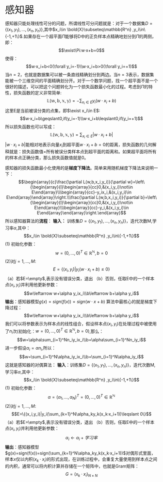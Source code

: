 <font size=6>感知器</font>

感知器只能处理线性可分的问题，所谓线性可分问题就是：对于一个数据集$D=\{(x_1,y_1),...,(x_n,y_n)\}$,其中$x_i\in \bold{X}\subseteq\mathbb{R^n} ,y_i\in\{-1,+1\}$.如果存在一个超平面$\Pi$能够将D中的正负样本点精确地划分到$\Pi$的两侧，即：
$$\exist\Pi:w·x+b=0$$使得：
$$w·x_i+b<0(\forall y_i=-1)\\w·x_i+b>0(\forall y_i=+1)$$当$n=2$，也就是数据集可以被一条直线精确划分到两边。当$n=3$表示，数据集能被一个三维空间的平面精确划分开。对于一个数学问题，找一个超平面不是一个很好的描述，可以把这个问题转化为一个损失函数最小化的过程。考虑到$\Pi$的特性，损失函数的定义非常简单:
$$\mathbb{L(w,b,x,y)}=-\sum_{x_i\in E}y_i(w·x_i+b)$$这里E是当前被误分类的点集，即$\exist x_i\in E$:
$$w·x_i+b\geqslant0,if(y_i=-1)\\w·x_i+b\leqslant0,if(y_i=+1)$$所以损失函数也可以写成：
$$\mathbb{L(w,b,x,y)}=\sum_{x_i\in E}|w·x_i+b|$$$|w·x_i+b|$能相对地表示向量$x_i$到超平面$w·x_i+b=0$的距离，损失函数的几何解释就是：损失函数值=所有被误分类样本点到超平面的距离和。如果超平面将所有的样本点正确分类，那么损失函数值就是0。

感知器的损失函数最小化使用的是**梯度下降法**。简单来用随机梯度下降法来说明一下：
$$\begin{array}{c}\frac{\partial L(w,b,x_i,y_i)}{\partial w}=\left\{\begin{array}{l}\begin{array}{cc}0,&(x_i,y_i)\not\in E\end{array}\\\begin{array}{cc}-y_ix_i,&(x_i,y_i)\in E\end{array}\end{array}\right.\\\frac{\partial L(w,b,x_i,y_i)}{\partial b}=\left\{\begin{array}{l}\begin{array}{cc}0,&(x_i,y_i)\not\in E\end{array}\\\begin{array}{cc}-y_i,&(x_i,y_i)\in E\end{array}\end{array}\right.\end{array}$$所以感知器算法的**流程**：
**输入：** 训练集$D=\{(x_1,y_1),...,(x_n,y_n)\}$，迭代次数M,学习率$\alpha$,其中：$$x_i\in \bold{X}\subseteq\mathbb{R^n} ,y_i\in\{-1,+1\}$$(1) 初始化参数：
$$w=(0,...,0)^T\in \mathbb{R^N},b=0$$(2)对$j=1,...,M$:
$$E=\{(x_i,y_i)|y_i(w·x_i+b) \leqslant 0\}$$（a）若$E=\empty$,表示没有错误分类，退出
（b）否则，任取E中的一个样本点$(x_i,y_i)$并利用他更新参数：
$$w\leftarrow w+\alpha y_ix_i\\b\leftarrow b+\alpha y_i$$**输出**：感知器模型$g(x)=sign(f(x))=sign(w·x+b)$
算法中最核心的就是梯度下降过程：
$$w\leftarrow w+\alpha y_ix_i\\b\leftarrow b+\alpha y_i$$我们可以将参数表示为样本点的线性组合，假设样本点$(x_i,y_i)$在处理过程中被使用了$n_i$次(初始化：$w=(0,...,0)^T\in \mathbb{R^N},b=0$),那么：
$$w=\alpha\sum_{i=1}^Nn_iy_ix_i\\b=\alpha\sum_{i=1}^Nn_iy_i$$进一步假设$\alpha_i=\alpha n_i$,所以：
$$w=\sum_{i=1}^N\alpha_iy_ix_i\\b=\sum_{i=1}^N\alpha_iy_i$$这就是感知器的对偶算法：
**输入**：训练集$D=\{(x_1,y_1),...,(x_n,y_n)\}$，迭代次数M,学习率$\alpha$,其中：$$x_i\in \bold{X}\subseteq\mathbb{R^n} ,y_i\in\{-1,+1\}$$(1) 初始化参数：
$$\alpha=(\alpha_1,...,\alpha_N)^T=(0,...,0)^T\in \mathbb{R^N}$$(2)对$j=1,...,M$:
$$E=\{(x_i,y_i)|y_i(\sum_{k=1}^N\alpha_ky_k(x_k·x_i+1))\leqslant 0\}$$（a）若$E=\empty$,表示没有错误分类，退出
（b）否则，任取E中的一个样本点$(x_i,y_i)$并利用他更新参数：
$$\alpha_i\leftarrow\alpha_i+学习率$$**输出**：感知器模型$g(x)=sign(f(x))=sign(\sum_{k=1}^N\alpha_ky_k(x_k·x_i+1))$对偶形式里面，样本$x$仅以内积$(x_k·x_i)$的形式出现，在训练过程中，会重复大量使用到样本点之间的内积，通常可以将内积计算并存储在一个矩阵中，也就是Gram矩阵：
$$G=(x_k·x_i)_{N\times N}$$